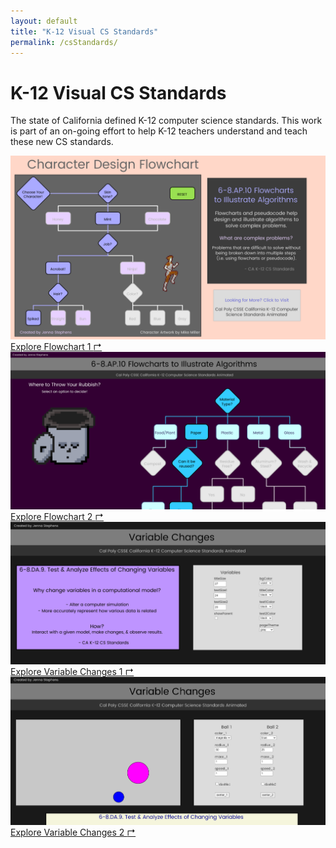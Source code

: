 ```yaml
---
layout: default
title: "K-12 Visual CS Standards"
permalink: /csStandards/
---
```

# K-12 Visual CS Standards

The state of California defined K-12 computer science standards. This work is part of an on-going effort to help K-12 teachers understand and teach these new CS standards.

<!-- import custom stylesheet -->
<link rel="stylesheet" type="text/css" media="all" href="/assets/custom.css"/>

<!-- create image link -->
<div class="container-link">
	<a href="/projects/flowchart_v1/index.html" target="_blank">
		<img src="/assets/flowchart1.png" alt="Image of Flowchart 1" class="img-link">
		<div class="text-link">
			Explore Flowchart 1 
			<span class="arrow"> &#x21B1; </span>
		</div>
	</a>
</div>

<div class="container-link">
	<a href="/projects/flowchart_v2/index.html" target="_blank">
		<img src="/assets/flowchart2.png" alt="Image of Flowchart 1" class="img-link">
		<div class="text-link">
			Explore Flowchart 2 
			<span class="arrow"> &#x21B1; </span>
		</div>
	</a>
</div>

<div class="container-link">
	<a href="/projects/variable_v1/index.html" target="_blank">
		<img src="/assets/variable1.png" alt="Image of Flowchart 1" class="img-link">
		<div class="text-link">
			Explore Variable Changes 1
			<span class="arrow"> &#x21B1; </span>
		</div>
	</a>
</div>

<div class="container-link">
	<a href="/projects/variable_v2/index.html" target="_blank">
		<img src="/assets/variable2.png" alt="Image of Flowchart 1" class="img-link">
		<div class="text-link">
			Explore Variable Changes 2
			<span class="arrow"> &#x21B1; </span>
		</div>
	</a>
</div>